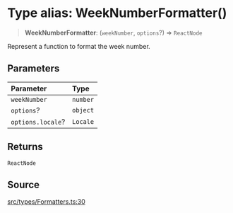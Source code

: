 # Type alias: WeekNumberFormatter()

> **WeekNumberFormatter**: (`weekNumber`, `options`?) => `ReactNode`

Represent a function to format the week number.

## Parameters

| Parameter | Type |
| :------ | :------ |
| `weekNumber` | `number` |
| `options`? | `object` |
| `options.locale`? | `Locale` |

## Returns

`ReactNode`

## Source

[src/types/Formatters.ts:30](https://github.com/gpbl/react-day-picker/blob/9ad13dc72fff814dcf720a62f6e3b5ea38e8af6d/src/types/Formatters.ts#L30)
